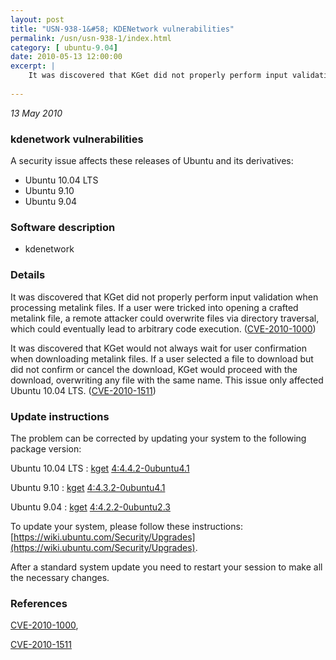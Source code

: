 ```yaml
---
layout: post
title: "USN-938-1&#58; KDENetwork vulnerabilities"
permalink: /usn/usn-938-1/index.html
category: [ ubuntu-9.04]
date: 2010-05-13 12:00:00
excerpt: |
    It was discovered that KGet did not properly perform input validation when processing metalink files. If a user were tricked into opening a crafted metalink file, a remote attacker could overwrite files via directory traversal, which could eventually lead to arbitrary code execution. ([CVE-2010-1000](http://people.ubuntu.com/~ubuntu-security/cve/CVE-2010-1000))
    
--- 
```

 
 

*13 May 2010*

### kdenetwork vulnerabilities

A security issue affects these releases of Ubuntu and its derivatives:

* Ubuntu 10.04 LTS
* Ubuntu 9.10
* Ubuntu 9.04

### Software description

* kdenetwork 

### Details

It was discovered that KGet did not properly perform input validation when processing metalink files. If a user were tricked into opening a crafted metalink file, a remote attacker could overwrite files via directory traversal, which could eventually lead to arbitrary code execution. ([CVE-2010-1000](http://people.ubuntu.com/~ubuntu-security/cve/CVE-2010-1000))

It was discovered that KGet would not always wait for user confirmation when downloading metalink files. If a user selected a file to download but did not confirm or cancel the download, KGet would proceed with the download, overwriting any file with the same name. This issue only affected Ubuntu 10.04 LTS. ([CVE-2010-1511](http://people.ubuntu.com/~ubuntu-security/cve/CVE-2010-1511)) 

### Update instructions

The problem can be corrected by updating your system to the following package version:

Ubuntu 10.04 LTS
 : [kget](https://launchpad.net/ubuntu/+source/kdenetwork) <span> [4:4.4.2-0ubuntu4.1](https://launchpad.net/ubuntu/+source/kdenetwork/4:4.4.2-0ubuntu4.1) </span> 

Ubuntu 9.10
 : [kget](https://launchpad.net/ubuntu/+source/kdenetwork) <span> [4:4.3.2-0ubuntu4.1](https://launchpad.net/ubuntu/+source/kdenetwork/4:4.3.2-0ubuntu4.1) </span> 

Ubuntu 9.04
 : [kget](https://launchpad.net/ubuntu/+source/kdenetwork) <span> [4:4.2.2-0ubuntu2.3](https://launchpad.net/ubuntu/+source/kdenetwork/4:4.2.2-0ubuntu2.3) </span> 

To update your system, please follow these instructions: [https://wiki.ubuntu.com/Security/Upgrades](https://wiki.ubuntu.com/Security/Upgrades).

After a standard system update you need to restart your session to make all the necessary changes. 

### References

 
 [CVE-2010-1000](http://people.ubuntu.com/~ubuntu-security/cve/CVE-2010-1000), 

 [CVE-2010-1511](http://people.ubuntu.com/~ubuntu-security/cve/CVE-2010-1511)
 

